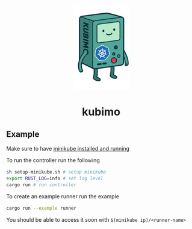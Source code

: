 <p align="center">
  <img src="./.github/assets/kubimo-mascot.webp" width="150" alt="Kubimo Mascot" />
  <h1 align="center">kubimo</h1>
</p>

## Example

Make sure to have [minikube installed and running](https://minikube.sigs.k8s.io/docs/start)

To run the controller run the following

```bash
sh setup-minikube.sh # setup minikube
export RUST_LOG=info # set log level
cargo run # run controller
```

To create an example runner run the example

```bash
cargo run --example runner
```

You should be able to access it soon with `$(minikube ip)/<runner-name>`
